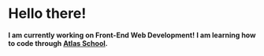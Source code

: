 # Hello there!

**I am currently working on Front-End Web Development!**
**I am learning how to code through [Atlas School](https://github.com/atlas-school-classroom).**
